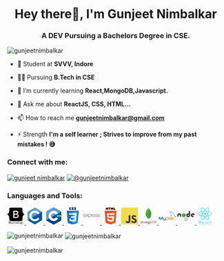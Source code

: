 <h1 align="center">Hey there👋, I'm Gunjeet Nimbalkar</h1>
<h3 align="center">A DEV Pursuing a Bachelors Degree in CSE.</h3>

                     
<p align="left"> <img src="https://komarev.com/ghpvc/?username=gunjeetnimbalkar&label=Profile%20views&color=0e75b6&style=flat" alt="gunjeetnimbalkar" /> </p>

- 📖	Student at **SVVV, Indore**

- 👨‍💻	Pursuing **B.Tech in CSE**
                     
- 🌱 I’m currently learning **React,MongoDB,Javascript.**

- 💬 Ask me about **ReactJS, CSS, HTML...**

- 📫 How to reach me **gunjeetnimbalkar@gmail.com**

- ⚡ Strength **I'm a self learner ; Strives to improve from my past mistakes ! :sweat_smile:**

<h3 align="left">Connect with me:</h3>
<p align="left">
<a href="https://linkedin.com/in/gunjeet nimbalkar" target="blank"><img align="center" src="https://raw.githubusercontent.com/rahuldkjain/github-profile-readme-generator/master/src/images/icons/Social/linked-in-alt.svg" alt="gunjeet nimbalkar" height="30" width="40" /></a>
<a href="https://medium.com/@gunjeetnimbalkar" target="blank"><img align="center" src="https://raw.githubusercontent.com/rahuldkjain/github-profile-readme-generator/master/src/images/icons/Social/medium.svg" alt="@gunjeetnimbalkar" height="30" width="40" /></a>
</p>

<h3 align="left">Languages and Tools:</h3>
<a href="https://getbootstrap.com" target="_blank" rel="noreferrer"> <img src="https://raw.githubusercontent.com/devicons/devicon/master/icons/bootstrap/bootstrap-plain-wordmark.svg" alt="bootstrap" width="40" height="40"/> </a> <a href="https://www.cprogramming.com/" target="_blank" rel="noreferrer"> <img src="https://raw.githubusercontent.com/devicons/devicon/master/icons/c/c-original.svg" alt="c" width="40" height="40"/> </a> <a href="https://www.w3schools.com/cpp/" target="_blank" rel="noreferrer"> <img src="https://raw.githubusercontent.com/devicons/devicon/master/icons/cplusplus/cplusplus-original.svg" alt="cplusplus" width="40" height="40"/> </a> <a href="https://www.w3schools.com/css/" target="_blank" rel="noreferrer"> <img src="https://raw.githubusercontent.com/devicons/devicon/master/icons/css3/css3-original-wordmark.svg" alt="css3" width="40" height="40"/> </a> <a href="https://expressjs.com" target="_blank" rel="noreferrer"> <img src="https://raw.githubusercontent.com/devicons/devicon/master/icons/express/express-original-wordmark.svg" alt="express" width="40" height="40"/> </a> <a href="https://www.w3.org/html/" target="_blank" rel="noreferrer"> <img src="https://raw.githubusercontent.com/devicons/devicon/master/icons/html5/html5-original-wordmark.svg" alt="html5" width="40" height="40"/> </a> <a href="https://developer.mozilla.org/en-US/docs/Web/JavaScript" target="_blank" rel="noreferrer"> <img src="https://raw.githubusercontent.com/devicons/devicon/master/icons/javascript/javascript-original.svg" alt="javascript" width="40" height="40"/> </a> <a href="https://www.mongodb.com/" target="_blank" rel="noreferrer"> <img src="https://raw.githubusercontent.com/devicons/devicon/master/icons/mongodb/mongodb-original-wordmark.svg" alt="mongodb" width="40" height="40"/> </a> <a href="https://www.mysql.com/" target="_blank" rel="noreferrer"> <img src="https://raw.githubusercontent.com/devicons/devicon/master/icons/mysql/mysql-original-wordmark.svg" alt="mysql" width="40" height="40"/> </a> <a href="https://nodejs.org" target="_blank" rel="noreferrer"> <img src="https://raw.githubusercontent.com/devicons/devicon/master/icons/nodejs/nodejs-original-wordmark.svg" alt="nodejs" width="40" height="40"/> </a> <a href="https://reactjs.org/" target="_blank" rel="noreferrer"> <img src="https://raw.githubusercontent.com/devicons/devicon/master/icons/react/react-original-wordmark.svg" alt="react" width="40" height="40"/> </a> </p>

<p><img align="left" src="https://github-readme-stats.vercel.app/api/top-langs?username=gunjeetnimbalkar&show_icons=true&locale=en&layout=compact" alt="gunjeetnimbalkar" /></p>

<p>&nbsp;<img align="center" src="https://github-readme-stats.vercel.app/api?username=gunjeetnimbalkar&show_icons=true&locale=en" alt="gunjeetnimbalkar" /></p>

<p><img align="center" src="https://github-readme-streak-stats.herokuapp.com/?user=gunjeetnimbalkar&" alt="gunjeetnimbalkar" /></p>
